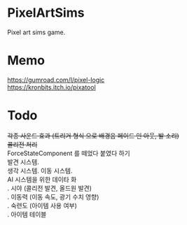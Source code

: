 # PixelArtSims
Pixel art sims game.

# Memo
https://gumroad.com/l/pixel-logic  
https://kronbits.itch.io/pixatool  
  
# Todo
~~각종 사운드 효과 (트리거 형식 으로 배경음 페이드 인 아웃, 발 소리)~~  
~~콜리전 처리~~  
ForceStateComponent 를 떼었다 붙였다 하기  
발견 시스템.  
생각 시스템.
이동 시스템.  
AI 시스템을 위한 데이타 화  
. 시야 (콜리전 발견, 올드원 발견)  
. 이동력 (이동 속도, 광기 수치 영향)  
. 숙련도 (아이템 사용 여부)  
. 아이템 테이블  
